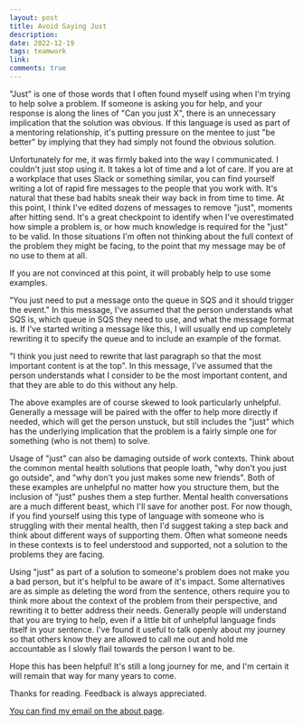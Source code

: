 ```yaml
---
layout: post
title: Avoid Saying Just
description: 
date: 2022-12-19
tags: teamwork
link: 
comments: true
---
```


"Just" is one of those words that I often found myself using when I'm trying to help solve a problem. If someone is asking you for help, and your response is along the lines of "Can you just X", there is an unnecessary implication that the solution was obvious. If this language is used as part of a mentoring relationship, it's putting pressure on the mentee to just "be better" by implying that they had simply not found the obvious solution.

Unfortunately for me, it was firmly baked into the way I communicated. I couldn't just stop using it. It takes a lot of time and a lot of care. If you are at a workplace that uses Slack or something similar, you can find yourself writing a lot of rapid fire messages to the people that you work with. It's natural that these bad habits sneak their way back in from time to time. At this point, I think I've edited dozens of messages to remove "just", moments after hitting send. It's a great checkpoint to identify when I've overestimated how simple a problem is, or how much knowledge is required for the "just" to be valid. In those situations I'm often not thinking about the full context of the problem they might be facing, to the point that my message may be of no use to them at all.

If you are not convinced at this point, it will probably help to use some examples.

"You just need to put a message onto the queue in SQS and it should trigger the event." In this message, I've assumed that the person understands what SQS is, which queue in SQS they need to use, and what the message format is. If I've started writing a message like this, I will usually end up completely rewriting it to specify the queue and to include an example of the format.

"I think you just need to rewrite that last paragraph so that the most important content is at the top". In this message, I've assumed that the person understands what I consider to be the most important content, and that they are able to do this without any help.

The above examples are of course skewed to look particularly unhelpful. Generally a message will be paired with the offer to help more directly if needed, which will get the person unstuck, but still includes the "just" which has the underlying implication that the problem is a fairly simple one for something (who is not them) to solve.

Usage of "just" can also be damaging outside of work contexts. Think about the common mental health solutions that people loath, "why don't you just go outside", and "why don't you just makes some new friends". Both of these examples are unhelpful no matter how you structure them, but the inclusion of "just" pushes them a step further. Mental health conversations are a much different beast, which I'll save for another post. For now though, if you find yourself using this type of language with someone who is struggling with their mental health, then I'd suggest taking a step back and think about different ways of supporting them. Often what someone needs in these contexts is to feel understood and supported, not a solution to the problems they are facing.

Using "just" as part of a solution to someone's problem does not make you a bad person, but it's helpful to be aware of it's impact. Some alternatives are as simple as deleting the word from the sentence, others require you to think more about the context of the problem from their perspective, and rewriting it to better address their needs. Generally people will understand that you are trying to help, even if a little bit of unhelpful language finds itself in your sentence. I've found it useful to talk openly about my journey so that others know they are allowed to call me out and hold me accountable as I slowly flail towards the person I want to be.

Hope this has been helpful! It's still a long journey for me, and I'm certain it will remain that way for many years to come.

Thanks for reading. Feedback is always appreciated.

[You can find my email on the about page](/about).